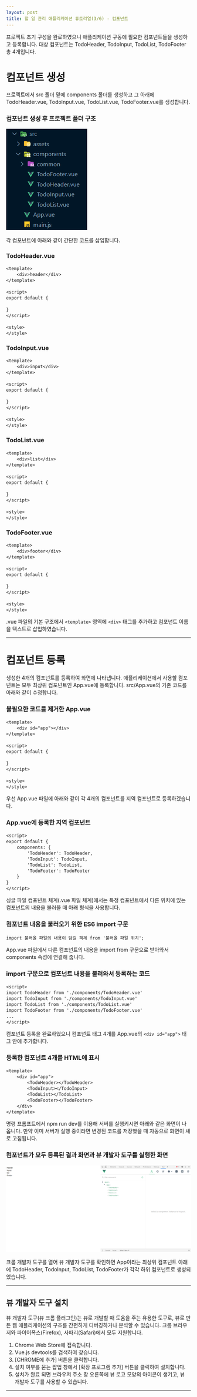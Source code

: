 ```yaml
---
layout: post
title: 할 일 관리 애플리케이션 튜토리얼(3/6) - 컴포넌트
---
```


프로젝트 초기 구성을 완료하였으니 애플리케이션 구동에 필요한 컴포넌트들을 생성하고 등록합니다. 대상 컴포넌트는 TodoHeader, TodoInput, TodoList, TodoFooter 총 4개입니다.

# 컴포넌트 생성

프로젝트에서 src 폴더 밑에 components 폴더를 생성하고 그 아래에 TodoHeader.vue, TodoInput.vue, TodoList.vue, TodoFooter.vue를 생성합니다.

### 컴포넌트 생성 후 프로젝트 폴더 구조

![todocomponent](/images/todocomponent.PNG)

각 컴포넌트에 아래와 같이 간단한 코드를 삽입합니다.

### TodoHeader.vue

```
<template>
    <div>header</div>
</template>

<script>
export default {

}
</script>

<style>
</style>
```

### TodoInput.vue

```
<template>
    <div>input</div>
</template>

<script>
export default {

}
</script>

<style>
</style>
```

### TodoList.vue

```
<template>
    <div>list</div>
</template>

<script>
export default {

}
</script>

<style>
</style>
```

### TodoFooter.vue

```
<template>
    <div>footer</div>
</template>

<script>
export default {

}
</script>

<style>
</style>
```

.vue 파일의 기본 구조에서 `<template>` 영역에 `<div>` 태그를 추가하고 컴포넌트 이름을 텍스트로 삽입하였습니다.

***

# 컴포넌트 등록

생성한 4개의 컴포넌트를 등록하여 화면에 나타냅니다. 애플리케이션에서 사용할 컴포넌트는 모두 최상위 컴포넌트인 App.vue에 등록합니다. src/App.vue의 기존 코드를 아래와 같이 수정합니다.

### 불필요한 코드를 제거한 App.vue

```
<template>
    <div id="app"></div>
</template>

<script>
export default {

}
</script>

<style>
</style>
```

우선 App.vue 파일에 아래와 같이 각 4개의 컴포넌트를 지역 컴포넌트로 등록하겠습니다.

### App.vue에 등록한 지역 컴포넌트

```
<script>
export default {
    components: {
        'TodoHeader': TodoHeader,
        'TodoInput': TodoInput,
        'TodoList': TodoList,
        'TodoFooter': TodoFooter
    }
}
</script>
```

싱글 파일 컴포넌트 체계(.vue 파일 체계)에서는 특정 컴포넌트에서 다른 위치에 있는 컴포넌트의 내용을 불러올 때 아래 형식을 사용합니다.

### 컴포넌트 내용을 불러오기 위한 ES6 import 구문

`import 불러올 파일의 내용이 담길 객체 from '불러올 파일 위치';`

App.vue 파일에서 다른 컴포넌트의 내용을 import from 구문으로 받아와서 components 속성에 연결해 줍니다.

### import 구문으로 컴포넌트 내용을 불러와서 등록하는 코드

```
<script>
import TodoHeader from './components/TodoHeader.vue'
import TodoInput from './components/TodoInput.vue'
import TodoList from './components/TodoList.vue'
import TodoFooter from './components/TodoFooter.vue'
...
</script>
```

컴포넌트 등록을 완료하였으니 컴포넌트 태그 4개를 App.vue의 `<div id="app">` 태그 안에 추가합니다.

### 등록한 컴포넌트 4개를 HTML에 표시

```
<template>
    <div id="app">
        <TodoHeader></TodoHeader>
        <TodoInput></TodoInput>
        <TodoList></TodoList>
        <TodoFooter></TodoFooter>
    </div>
</template>
```

명령 프롬프트에서 npm run dev를 이용해 서버를 실행키시면 아래와 같은 화면이 나옵니다. 만약 이미 서버가 실행 중이라면 변경된 코드를 저장했을 때 자동으로 화면이 새로 고침됩니다.

### 컴포넌트가 모두 등록된 결과 화면과 뷰 개발자 도구를 실행한 화면

![todocomponents](/images/todocomponents.PNG)

크롬 개발자 도구를 열어 뷰 개발자 도구를 확인하면 App이라는 최상위 컴포넌트 아래에 TodoHeader, TodoInput, TodoList, TodoFooter가 각각 하위 컴포넌트로 생성되었습니다.

---

## 뷰 개발자 도구 설치

뷰 개발자 도구(뷰 크롬 플러그인)는 뷰로 개발할 때 도움을 주는 유용한 도구로, 뷰로 만든 웹 애플리케이션의 구조를 간편하게 디버깅하거나 분석할 수 있습니다. 크롬 브라우저와 파이어폭스(Firefox), 사파리(Safari)에서 모두 지원합니다.

1. Chrome Web Store에 접속합니다.
2. Vue.js devtools를 검색하여 찾습니다.
3. [CHROME에 추가] 버튼을 클릭합니다.
4. 설치 여부를 묻는 팝업 창에서 [확장 프로그램 추가] 버튼을 클릭하여 설치합니다.
5. 설치가 완료 되면 브라우저 주소 창 오른쪽에 뷰 로고 모양의 아이콘이 생기고, 뷰 개발자 도구를 사용할 수 있습니다. 

***